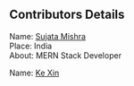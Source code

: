 ## Contributors Details

Name: [Sujata Mishra](https://github.com/sujata13) <br/>
Place: India <br/>
About: MERN Stack Developer <br/>

Name: [Ke Xin](https://github.com/pockii) <br />